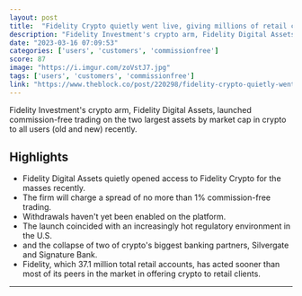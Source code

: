 ```yaml
---
layout: post
title:  "Fidelity Crypto quietly went live, giving millions of retail customers access to bitcoin, ether"
description: "Fidelity Investment's crypto arm, Fidelity Digital Assets, launched commission-free trading on the two largest assets by market cap in crypto to all users (old and new) recently."
date: "2023-03-16 07:09:53"
categories: ['users', 'customers', 'commissionfree']
score: 87
image: "https://i.imgur.com/zoVstJ7.jpg"
tags: ['users', 'customers', 'commissionfree']
link: "https://www.theblock.co/post/220298/fidelity-crypto-quietly-went-live-giving-millions-of-retail-customers-access-to-bitcoin-ether"
---
```


Fidelity Investment's crypto arm, Fidelity Digital Assets, launched commission-free trading on the two largest assets by market cap in crypto to all users (old and new) recently.

## Highlights

- Fidelity Digital Assets quietly opened access to Fidelity Crypto for the masses recently.
- The firm will charge a spread of no more than 1% commission-free trading.
- Withdrawals haven't yet been enabled on the platform.
- The launch coincided with an increasingly hot regulatory environment in the U.S.
- and the collapse of two of crypto's biggest banking partners, Silvergate and Signature Bank.
- Fidelity, which 37.1 million total retail accounts, has acted sooner than most of its peers in the market in offering crypto to retail clients.

---
